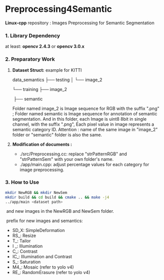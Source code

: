 # Preprocessing4Semantic
**Linux-cpp** repository : Images Preprocessing for Semantic Segmentation

### 1. Library Dependency

at least: **opencv 2.4.3**  or **opencv 3.0.x**

### 2. Preparatory Work

1. **Dataset Struct:** example for KITTI

    data_semantics
    ├── testing
    │   └── image_2

    └── training
        ├── image_2

    ​	├── semantic

    Folder named image_2 is Image sequence for RGB with the suffix ".png" ;  Folder named semantic is  Image sequence for annotation of semantic segmentation. And in this folder, each Image is uint8 8bit in single channel,  with the suffix ".png", Each pixel value in image represents a semantic category ID. Attention : name of the same image in "image_2" folder or "semantic" folder is also the same.

2. **Modification of documents :**

    + ./src/Preprocessing.cc: replace "strPatternRGB" and "strPatternSem" with your own folder's name.
    + ./app/main.cpp: adjust percentage values for each category for image preprocessing.

### 3. How to Use

```bash
mkdir NewRGB && mkdir NewSem
mkdir build && cd build && cmake .. && make -j4
../app/main <dataset path>
```

​	and new images in the NewRGB and NewSem folder.

​	prefix for new images and semantics:

+ SD_X: SimpleDeformation
+ RS_: Resize
+ T_: Tailor
+ I _: Illumination
+ C_: Contrast
+ IC_:  Illumination and Contrast
+ S_: Saturation
+ M4_: Mosaic (refer to yolo v4)
+ RE_: RandomErasure (refer to yolo v4)


